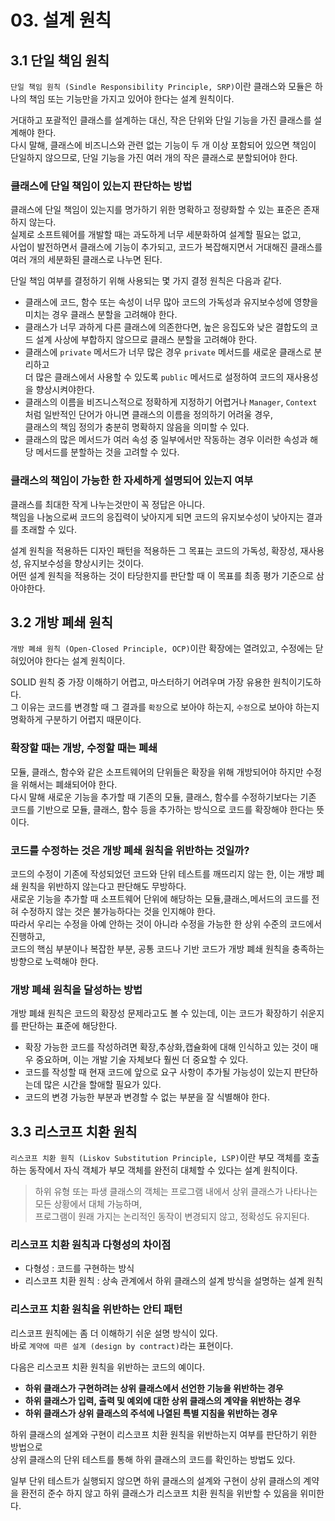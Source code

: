 # 03. 설계 원칙

## 3.1 단일 책임 원칙

`단일 책임 원칙 (Sindle Responsibility Principle, SRP)`이란 클래스와 모듈은 하나의 책임 또는 기능만을 가지고 있어야 한다는 설계 원칙이다.

거대하고 포괄적인 클래스를 설계하는 대신, 작은 단위와 단일 기능을 가진 클래스를 설계해야 한다.  
다시 말해, 클래스에 비즈니스와 관련 없는 기능이 두 개 이상 포함되어 있으면 책임이 단일하지 않으므로, 단일 기능을 가진 여러 개의 작은 클래스로 분할되어야 한다.

### 클래스에 단일 책임이 있는지 판단하는 방법

클래스에 단일 책임이 있는지를 명가하기 위한 명확하고 정량화할 수 있는 표준은 존재하지 않는다.  
실제로 소프트웨어를 개발할 때는 과도하게 너무 세분화하여 설계할 필요는 없고,  
사업이 발전하면서 클래스에 기능이 추가되고, 코드가 복잡해지면서 거대해진 클래스를 여러 개의 세분화된 클래스로 나누면 된다.

단일 책임 여부를 결정하기 위해 사용되는 몇 가지 결정 원칙은 다음과 같다.
- 클래스에 코드, 함수 또는 속성이 너무 많아 코드의 가독성과 유지보수성에 영향을 미치는 경우 클래스 분할을 고려해야 한다.
- 클래스가 너무 과하게 다른 클래스에 의존한다면, 높은 응집도와 낮은 결합도의 코드 설계 사상에 부합하지 않으므로 클래스 분할을 고려해야 한다.
- 클래스에 `private` 메서드가 너무 많은 경우 `private` 메서드를 새로운 클래스로 분리하고  
  더 많은 클래스에서 사용할 수 있도록 `public` 메서드로 설정하여 코드의 재사용성을 향상시켜야한다.
- 클래스의 이름을 비즈니스적으로 정확하게 지정하기 어렵거나 `Manager`, `Context` 처럼 일반적인 단어가 아니면 클래스의 이름을 정의하기 어려울 경우,  
  클래스의 책임 정의가 충분히 명확하지 않음을 의미할 수 있다.
- 클래스의 많은 메서드가 여러 속성 중 일부에서만 작동하는 경우 이러한 속성과 해당 메서드를 분할하는 것을 고려할 수 있다.

### 클래스의 책임이 가능한 한 자세하게 설명되어 있는지 여부

클래스를 최대한 작게 나누는것만이 꼭 정답은 아니다.  
책임을 나눔으로써 코드의 응집력이 낮아지게 되면 코드의 유지보수성이 낮아지는 결과를 초래할 수 있다.

설계 원칙을 적용하든 디자인 패턴을 적용하든 그 목표는 코드의 가독성, 확장성, 재사용성, 유지보수성을 향상시키는 것이다.  
어떤 설계 원칙을 적용하는 것이 타당한지를 판단할 때 이 목표를 최종 평가 기준으로 삼아야한다.

## 3.2 개방 폐쇄 원칙

`개방 폐쇄 원칙 (Open-Closed Principle, OCP)`이란 확장에는 열려있고, 수정에는 닫혀있어야 한다는 설계 원칙이다.

SOLID 원칙 중 가장 이해하기 어렵고, 마스터하기 어려우며 가장 유용한 원칙이기도하다.  
그 이유는 코드를 변경할 때 그 결과를 `확장`으로 보아야 하는지, `수정`으로 보아야 하는지 명확하게 구분하기 어렵지 때문이다.

### 확장할 때는 개방, 수정할 때는 폐쇄

모듈, 클래스, 함수와 같은 소프트웨어의 단위들은 확장을 위해 개방되어야 하지만 수정을 위해서는 폐쇄되어야 한다.  
다시 말해 새로운 기능을 추가할 때 기존의 모듈, 클래스, 함수를 수정하기보다는 기존 코드를 기반으로 모듈, 클래스, 함수 등을 추가하는 방식으로 코드를 확장해야 한다는 뜻이다.

### 코드를 수정하는 것은 개방 폐쇄 원칙을 위반하는 것일까?

코드의 수정이 기존에 작성되었던 코드와 단위 테스트를 깨뜨리지 않는 한, 이는 개방 폐쇄 원칙을 위반하지 않는다고 판단해도 무방하다.  
새로운 기능을 추가할 때 소프트웨어 단위에 해당하는 모듈,클래스,메서드의 코드를 전혀 수정하지 않는 것은 불가능하다는 것을 인지해야 한다.  
따라서 우리는 수정을 아예 안하는 것이 아니라 수정을 가능한 한 상위 수준의 코드에서 진행하고,  
코드의 핵심 부분이나 복잡한 부분, 공통 코드나 기반 코드가 개방 폐쇄 원칙을 충족하는 방향으로 노력해야 한다.

### 개방 폐쇄 원칙을 달성하는 방법

개방 폐쇄 원칙은 코드의 확장성 문제라고도 볼 수 있는데, 이는 코드가 확장하기 쉬운지를 판단하는 표준에 해당한다.

- 확장 가능한 코드를 작성하려면 확장,추상화,캡슐화에 대해 인식하고 있는 것이 매우 중요하며, 이는 개발 기술 자체보다 훨씬 더 중요할 수 있다.
- 코드를 작성할 때 현재 코드에 앞으로 요구 사항이 추가될 가능성이 있는지 판단하는데 많은 시간을 할애할 필요가 있다.
- 코드의 변경 가능한 부분과 변경할 수 없는 부분을 잘 식별해야 한다.

## 3.3 리스코프 치환 원칙

`리스코프 치환 원칙 (Liskov Substitution Principle, LSP)`이란 부모 객체를 호출하는 동작에서 자식 객체가 부모 객체를 완전히 대체할 수 있다는 설계 원칙이다.

> 하위 유형 또는 파생 클래스의 객체는 프로그램 내에서 상위 클래스가 나타나는 모든 상황에서 대체 가능하며,  
> 프로그램이 원래 가지는 논리적인 동작이 변경되지 않고, 정확성도 유지된다.

### 리스코프 치환 원칙과 다형성의 차이점

- 다형성 : 코드를 구현하는 방식
- 리스코프 치환 원칙 : 상속 관계에서 하위 클래스의 설계 방식을 설명하는 설계 원칙

### 리스코프 치환 원칙을 위반하는 안티 패턴

리스코프 원칙에는 좀 더 이해하기 쉬운 설명 방식이 있다.  
바로 `계약에 따른 설계 (design by contract)`라는 표현이다.

다음은 리스코프 치환 원칙을 위반하는 코드의 예이다.

- **하위 클래스가 구현하려는 상위 클래스에서 선언한 기능을 위반하는 경우**
- **하위 클래스가 입력, 출력 및 예외에 대한 상위 클래스의 계약을 위반하는 경우**
- **하위 클래스가 상위 클래스의 주석에 나열된 특별 지침을 위반하는 경우**

하위 클래스의 설계와 구현이 리스코프 치환 원칙을 위반하는지 여부를 판단하기 위한 방법으로  
상위 클래스의 단위 테스트를 통해 하위 클래스의 코드를 확인하는 방법도 있다.

일부 단위 테스트가 실행되지 않으면 하위 클래스의 설계와 구현이 상위 클래스의 계약을 환전히 준수 하지 않고 하위 클래스가 리스코프 치환 원칙을 위반할 수 있음을 위미한다.
